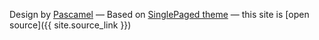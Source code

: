 Design by [Pascamel](https://www.github.com/pascamel)
&mdash;
Based on [SinglePaged theme](https://github.com/t413/SinglePaged)
&mdash;
this site is [open source]({{ site.source_link }})
